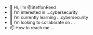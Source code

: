 - 👋 Hi, I’m @SteffonReed
- 👀 I’m interested in ...cybersecurity
- 🌱 I’m currently learning ...cybersecurity
- 💞️ I’m looking to collaborate on ...
- 📫 How to reach me ...

<!---
SteffonReed/SteffonReed is a ✨ special ✨ repository because its `README.md` (this file) appears on your GitHub profile.
You can click the Preview link to take a look at your changes.
--->
